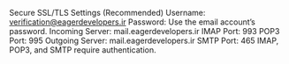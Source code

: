 Secure SSL/TLS Settings (Recommended)
Username:	verification@eagerdevelopers.ir
Password:	Use the email account’s password.
Incoming Server:	mail.eagerdevelopers.ir
IMAP Port: 993 POP3 Port: 995
Outgoing Server:	mail.eagerdevelopers.ir
SMTP Port: 465
IMAP, POP3, and SMTP require authentication.